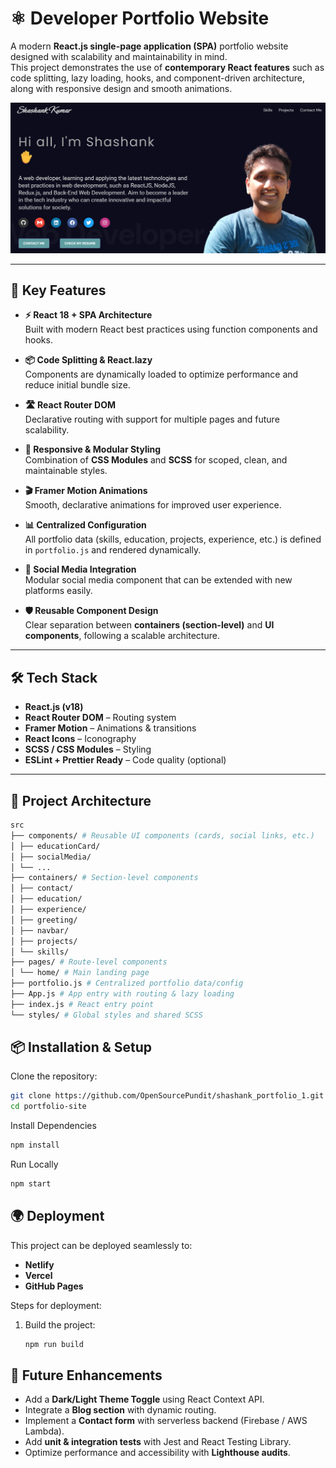 # ⚛️ Developer Portfolio Website  

A modern **React.js single-page application (SPA)** portfolio website designed with scalability and maintainability in mind.  
This project demonstrates the use of **contemporary React features** such as code splitting, lazy loading, hooks, and component-driven architecture, along with responsive design and smooth animations.  

![Portfolio Screenshot](./src/assets/projects/portfolio.png)

---

## 🚀 Key Features  

- **⚡ React 18 + SPA Architecture**  
  Built with modern React best practices using function components and hooks.  

- **📦 Code Splitting & React.lazy**  
  Components are dynamically loaded to optimize performance and reduce initial bundle size.  

- **🛣️ React Router DOM**  
  Declarative routing with support for multiple pages and future scalability.  

- **🎨 Responsive & Modular Styling**  
  Combination of **CSS Modules** and **SCSS** for scoped, clean, and maintainable styles.  

- **🎬 Framer Motion Animations**  
  Smooth, declarative animations for improved user experience.  

- **📊 Centralized Configuration**  
  All portfolio data (skills, education, projects, experience, etc.) is defined in `portfolio.js` and rendered dynamically.  

- **🔗 Social Media Integration**  
  Modular social media component that can be extended with new platforms easily.  

- **🛡️ Reusable Component Design**  
  Clear separation between **containers (section-level)** and **UI components**, following a scalable architecture.  

---

## 🛠️ Tech Stack  

- **React.js (v18)**  
- **React Router DOM** – Routing system  
- **Framer Motion** – Animations & transitions  
- **React Icons** – Iconography  
- **SCSS / CSS Modules** – Styling  
- **ESLint + Prettier Ready** – Code quality (optional)  

---

## 📂 Project Architecture  

```bash
src
├── components/ # Reusable UI components (cards, social links, etc.)
│ ├── educationCard/
│ ├── socialMedia/
│ └── ...
├── containers/ # Section-level components
│ ├── contact/
│ ├── education/
│ ├── experience/
│ ├── greeting/
│ ├── navbar/
│ ├── projects/
│ └── skills/
├── pages/ # Route-level components
│ └── home/ # Main landing page
├── portfolio.js # Centralized portfolio data/config
├── App.js # App entry with routing & lazy loading
├── index.js # React entry point
└── styles/ # Global styles and shared SCSS
```
## 📦 Installation & Setup  

Clone the repository:  

```bash
git clone https://github.com/OpenSourcePundit/shashank_portfolio_1.git
cd portfolio-site
```
Install Dependencies

```bash
npm install
```
Run Locally

```bash
npm start
```

## 🌍 Deployment  

This project can be deployed seamlessly to:  

- **Netlify**  
- **Vercel**  
- **GitHub Pages**  

Steps for deployment:  

1. Build the project:  
   ```bash
   npm run build
   ```

## 🔮 Future Enhancements  

- Add a **Dark/Light Theme Toggle** using React Context API.  
- Integrate a **Blog section** with dynamic routing.  
- Implement a **Contact form** with serverless backend (Firebase / AWS Lambda).  
- Add **unit & integration tests** with Jest and React Testing Library.  
- Optimize performance and accessibility with **Lighthouse audits**.  




